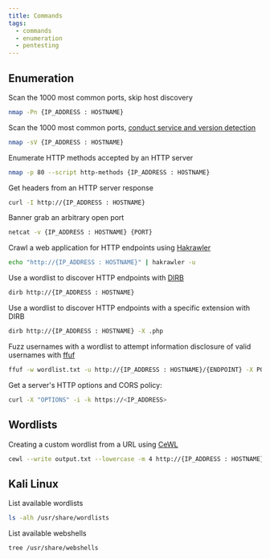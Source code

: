 ```yaml
---
title: Commands
tags:
  - commands
  - enumeration
  - pentesting
---
```

## Enumeration
Scan the 1000 most common ports, skip host discovery
```bash
nmap -Pn {IP_ADDRESS : HOSTNAME}
```
Scan the 1000 most common ports, [conduct service and version detection](https://nmap.org/book/man-version-detection.html)
```bash
nmap -sV {IP_ADDRESS : HOSTNAME}
```
Enumerate HTTP methods accepted by an HTTP server
```bash
nmap -p 80 --script http-methods {IP_ADDRESS : HOSTNAME}
```
Get headers from an HTTP server response
```bash
curl -I http://{IP_ADDRESS : HOSTNAME}
```
Banner grab an arbitrary open port
```bash
netcat -v {IP_ADDRESS : HOSTNAME} {PORT}
```
Crawl a web application for HTTP endpoints using [Hakrawler](https://github.com/hakluke/hakrawler)
```bash
echo "http://{IP_ADDRESS : HOSTNAME}" | hakrawler -u
```
Use a wordlist to discover HTTP endpoints with [DIRB](https://dirb.sourceforge.net/)
```bash
dirb http://{IP_ADDRESS : HOSTNAME}
```
Use a wordlist to discover HTTP endpoints with a specific extension with DIRB
```bash
dirb http://{IP_ADDRESS : HOSTNAME} -X .php
```
Fuzz usernames with a wordlist to attempt information disclosure of valid usernames with [ffuf](https://github.com/ffuf/ffuf)
```bash
ffuf -w wordlist.txt -u http://{IP_ADDRESS : HOSTNAME}/{ENDPOINT} -X POST -d 'username=FUZZ&password=bar' -H 'Content-Type: application/x-www-form-urlencoded'
```
Get a server's HTTP options and CORS policy:
```bash
curl -X "OPTIONS" -i -k https://<IP_ADDRESS>
```
## Wordlists
Creating a custom wordlist from a URL using [CeWL](https://github.com/digininja/CeWL)
```bash
cewl --write output.txt --lowercase -m 4 http://{IP_ADDRESS : HOSTNAME}
```

## Kali Linux
List available wordlists
```bash
ls -alh /usr/share/wordlists
```
List available webshells
```bash
tree /usr/share/webshells
```